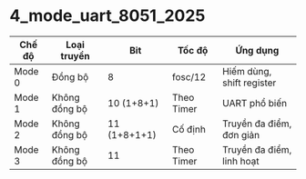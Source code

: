 # 4_mode_uart_8051_2025
| Chế độ | Loại truyền   | Bit           | Tốc độ     | Ứng dụng                  |
|--------|---------------|---------------|------------|---------------------------|
| Mode 0 | Đồng bộ       | 8             | fosc/12    | Hiếm dùng, shift register |
| Mode 1 | Không đồng bộ | 10 (1+8+1)    | Theo Timer | UART phổ biến             |
| Mode 2 | Không đồng bộ | 11 (1+8+1+1)  | Cố định    | Truyền đa điểm, đơn giản  |
| Mode 3 | Không đồng bộ | 11            | Theo Timer | Truyền đa điểm, linh hoạt |
